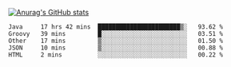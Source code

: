 [![Anurag's GitHub stats](https://github-readme-stats.vercel.app/api?username=sebasphere&count_private=true&theme=tokyonight)](https://github.com/anuraghazra/github-readme-stats)

<!--START_SECTION:waka-->
```text
Java     17 hrs 42 mins  ███████████████████████▒░   93.62 % 
Groovy   39 mins         █░░░░░░░░░░░░░░░░░░░░░░░░   03.51 % 
Other    17 mins         ▒░░░░░░░░░░░░░░░░░░░░░░░░   01.50 % 
JSON     10 mins         ▒░░░░░░░░░░░░░░░░░░░░░░░░   00.88 % 
HTML     2 mins          ░░░░░░░░░░░░░░░░░░░░░░░░░   00.22 % 
```
<!--END_SECTION:waka-->
